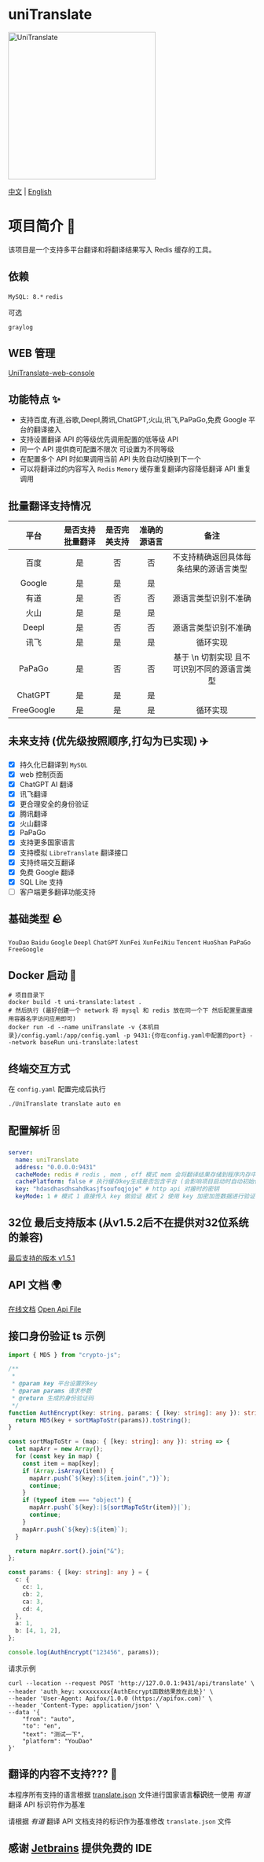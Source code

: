# uniTranslate

<img src="https://github.com/xgd16/UniTranslate/assets/42709773/3d879e22-fe2c-4238-aabb-39ab478fbd20" alt="UniTranslate" width="300" height="300">

[中文](./README.md) | [English](./README_EN.md)

# 项目简介 📒

该项目是一个支持多平台翻译和将翻译结果写入 Redis 缓存的工具。

## 依赖

`MySQL: 8.*` `redis`

可选

`graylog`

## WEB 管理

[UniTranslate-web-console](https://github.com/xgd16/UniTranslate-web-console)

## 功能特点 ✨

- 支持百度,有道,谷歌,Deepl,腾讯,ChatGPT,火山,讯飞,PaPaGo,免费 Google 平台的翻译接入
- 支持设置翻译 API 的等级优先调用配置的低等级 API
- 同一个 API 提供商可配置不限次 可设置为不同等级
- 在配置多个 API 时如果调用当前 API 失败自动切换到下一个
- 可以将翻译过的内容写入 `Redis` `Memory` 缓存重复翻译内容降低翻译 API 重复调用

## 批量翻译支持情况

|    平台    | 是否支持批量翻译 | 是否完美支持 | 准确的源语言 |                    备注                     |
| :--------: | :--------------: | :----------: | :----------: | :-----------------------------------------: |
|    百度    |        是        |      否      |      否      |   不支持精确返回具体每条结果的源语言类型    |
|   Google   |        是        |      是      |      是      |                                             |
|    有道    |        是        |      否      |      否      |            源语言类型识别不准确             |
|    火山    |        是        |      是      |      是      |                                             |
|   Deepl    |        是        |      否      |      否      |            源语言类型识别不准确             |
|    讯飞    |        是        |      是      |      是      |                  循环实现                   |
|   PaPaGo   |        是        |      否      |      否      | 基于 \n 切割实现 且不可识别不同的源语言类型 |
|  ChatGPT   |        是        |      是      |      是      |                                             |
| FreeGoogle |        是        |      是      |      是      |                  循环实现                   |

## 未来支持 (优先级按照顺序,打勾为已实现) ✈️

- [x] 持久化已翻译到 `MySQL`
- [x] web 控制页面
- [x] ChatGPT AI 翻译
- [x] 讯飞翻译
- [x] 更合理安全的身份验证
- [x] 腾讯翻译
- [x] 火山翻译
- [x] PaPaGo
- [x] 支持更多国家语言
- [x] 支持模拟 `LibreTranslate` 翻译接口
- [x] 支持终端交互翻译
- [x] 免费 Google 翻译
- [x] SQL Lite 支持
- [ ] 客户端更多翻译功能支持

## 基础类型 🪨

`YouDao` `Baidu` `Google` `Deepl` `ChatGPT` `XunFei` `XunFeiNiu` `Tencent` `HuoShan` `PaPaGo` `FreeGoogle`

## Docker 启动 🚀

```shell
# 项目目录下
docker build -t uni-translate:latest .
# 然后执行 (最好创建一个 network 将 mysql 和 redis 放在同一个下 然后配置里直接用容器名字访问应用即可)
docker run -d --name uniTranslate -v {本机目录}/config.yaml:/app/config.yaml -p 9431:{你在config.yaml中配置的port} --network baseRun uni-translate:latest
```

## 终端交互方式

在 `config.yaml` 配置完成后执行

```bash
./UniTranslate translate auto en
```

## 配置解析 🗄️

```yaml
server:
  name: uniTranslate
  address: "0.0.0.0:9431"
  cacheMode: redis # redis , mem , off 模式 mem 会将翻译结果存储到程序内存中 模式 off 不写入任何缓存
  cachePlatform: false # 执行缓存key生成是否包含平台 (会影响项目启动时自动初始化存储的key)
  key: "hdasdhasdhsahdkasjfsoufoqjoje" # http api 对接时的密钥
  keyMode: 1 # 模式 1 直接传入 key 做验证 模式 2 使用 key 加密加签数据进行验证
```

## 32位 最后支持版本 (从v1.5.2后不在提供对32位系统的兼容)

[最后支持的版本 v1.5.1](https://github.com/xgd16/UniTranslate/releases/tag/v1.5.1)

## API 文档 🌍

[在线文档](https://apifox.com/apidoc/shared-335b66b6-90dd-42af-8a1b-f7d1a2c3f351)
[Open Api File](<./uniTranslate%20(统一翻译).openapi.json>)

## 接口身份验证 ts 示例

```typescript
import { MD5 } from "crypto-js";

/**
 *
 * @param key 平台设置的key
 * @param params 请求参数
 * @return 生成的身份验证码
 */
function AuthEncrypt(key: string, params: { [key: string]: any }): string {
  return MD5(key + sortMapToStr(params)).toString();
}

const sortMapToStr = (map: { [key: string]: any }): string => {
  let mapArr = new Array();
  for (const key in map) {
    const item = map[key];
    if (Array.isArray(item)) {
      mapArr.push(`${key}:${item.join(",")}`);
      continue;
    }
    if (typeof item === "object") {
      mapArr.push(`${key}:|${sortMapToStr(item)}|`);
      continue;
    }
    mapArr.push(`${key}:${item}`);
  }

  return mapArr.sort().join("&");
};

const params: { [key: string]: any } = {
  c: {
    cc: 1,
    cb: 2,
    ca: 3,
    cd: 4,
  },
  a: 1,
  b: [4, 1, 2],
};

console.log(AuthEncrypt("123456", params));
```

请求示例

```shell
curl --location --request POST 'http://127.0.0.1:9431/api/translate' \
--header 'auth_key: xxxxxxxxx{AuthEncrypt函数结果放在此处}' \
--header 'User-Agent: Apifox/1.0.0 (https://apifox.com)' \
--header 'Content-Type: application/json' \
--data '{
    "from": "auto",
    "to": "en",
    "text": "测试一下",
    "platform": "YouDao"
}'
```

## 翻译的内容不支持??? 🤔

本程序所有支持的语言根据 [translate.json](./translate.json) 文件进行国家语言**标识**统一使用 _有道_ 翻译 API 标识符作为基准

请根据 _有道_ 翻译 API 文档支持的标识作为基准修改 `translate.json` 文件

## 感谢 [Jetbrains](https://www.jetbrains.com/?from=UniTranslate) 提供免费的 IDE
